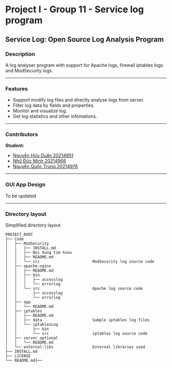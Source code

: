 # Project I - Group 11 - Service log program
## Service Log: Open Source Log Analysis Program
### Description

A log analyser program with support for Apache logs, firewall iptables logs and ModSecurity logs.

---------------
### Features
- Support modify log files and directly analyse logs from server.
- Filter log data by fields and properties.
- Monitor and visualize log.
- Get log statistics and other infomations.
---------------
### Contributors
**Student:**
- [Nguyễn Hữu Duẩn 20214951](https://github.com/DuanNH214951) 
- [Nhữ Đức Minh 20214966](https://github.com/NhuDucMinh20214966)
- [Nguyễn Quốc Trung 20214976](https://github.com/TrungNQ214976)
---------------
### GUI App Design

To be updated

---------------
### Directory layout
Simplified directory layout
```
PROJECT_ROOT
├── Code
│   ├── ModSecurity            
│   │   ├── INSTALL.md
│   │   ├── Noi dung tim hieu
│   │   ├── README.md
│   │   └── src                       ModSecurity log source code
│   ├── apache-nginx
│   │   ├── README.md
│   │   ├── bin
│   │   │   ├── accesslog
│   │   │   └── errorlog
│   │   └── src                       Apache log source code
│   │       ├── accesslog
│   │       └── errorlog
│   ├── app
│   │   └── README.md
│   ├── iptables
│   │   ├── README.md
│   │   ├── data                      Sample iptables log files
│   │   └── iptablesLog
│   │       ├── bin
│   │       └── src                   iptables log source code
│   ├── server_optional
│   │   └── README.md
│   └── external-libs                 External libraries used
├── INSTALL.md
├── LICENSE
└── README.md├── 
```
